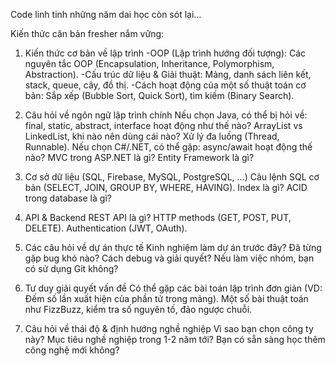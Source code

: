 Code linh tinh những năm dai học còn sót lại...


Kiến thức căn bản fresher nắm vững:
1. Kiến thức cơ bản về lập trình
-OOP (Lập trình hướng đối tượng): Các nguyên tắc OOP (Encapsulation, Inheritance, Polymorphism, Abstraction).
-Cấu trúc dữ liệu & Giải thuật: Mảng, danh sách liên kết, stack, queue, cây, đồ thị.
-Cách hoạt động của một số thuật toán cơ bản: Sắp xếp (Bubble Sort, Quick Sort), tìm kiếm (Binary Search).

2. Câu hỏi về ngôn ngữ lập trình chính
Nếu chọn Java, có thể bị hỏi về:
final, static, abstract, interface hoạt động như thế nào?
ArrayList vs LinkedList, khi nào nên dùng cái nào?
Xử lý đa luồng (Thread, Runnable).
Nếu chọn C#/.NET, có thể gặp:
async/await hoạt động thế nào?
MVC trong ASP.NET là gì?
Entity Framework là gì?

3. Cơ sở dữ liệu (SQL, Firebase, MySQL, PostgreSQL, …)
Câu lệnh SQL cơ bản (SELECT, JOIN, GROUP BY, WHERE, HAVING).
Index là gì?
ACID trong database là gì?

4. API & Backend
REST API là gì?
HTTP methods (GET, POST, PUT, DELETE).
Authentication (JWT, OAuth).

5. Các câu hỏi về dự án thực tế
Kinh nghiệm làm dự án trước đây?
Đã từng gặp bug khó nào? Cách debug và giải quyết?
Nếu làm việc nhóm, bạn có sử dụng Git không?

6. Tư duy giải quyết vấn đề
Có thể gặp các bài toán lập trình đơn giản (VD: Đếm số lần xuất hiện của phần tử trong mảng).
Một số bài thuật toán như FizzBuzz, kiểm tra số nguyên tố, đảo ngược chuỗi.

7. Câu hỏi về thái độ & định hướng nghề nghiệp
Vì sao bạn chọn công ty này?
Mục tiêu nghề nghiệp trong 1-2 năm tới?
Bạn có sẵn sàng học thêm công nghệ mới không?
